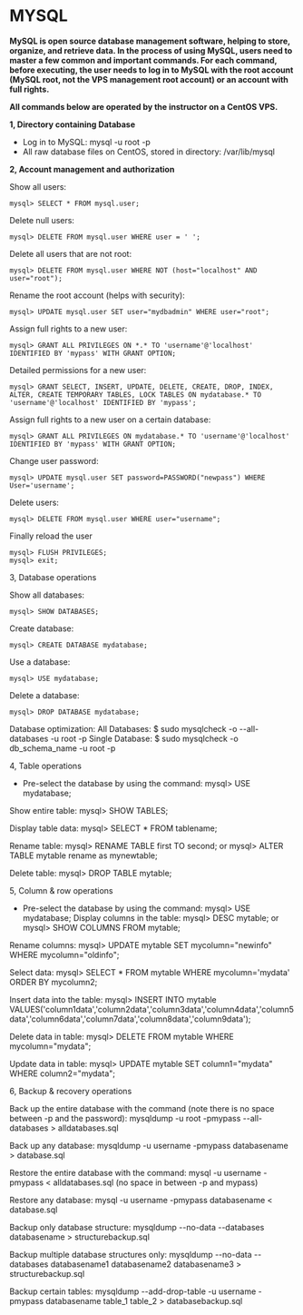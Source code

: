 # MYSQL

**MySQL is open source database management software, helping to store, organize, and retrieve data. In the process of using MySQL, users need to master a few common and important commands. For each command, before executing, the user needs to log in to MySQL with the root account (MySQL root, not the VPS management root account) or an account with full rights.**

**All commands below are operated by the instructor on a CentOS VPS.**

**1, Directory containing Database**

- Log in to MySQL: mysql -u root -p
- All raw database files on CentOS, stored in directory: /var/lib/mysql

**2, Account management and authorization**

Show all users:

`mysql> SELECT * FROM mysql.user;`

Delete null users:

`mysql> DELETE FROM mysql.user WHERE user = ' ';`

Delete all users that are not root:

`mysql> DELETE FROM mysql.user WHERE NOT (host="localhost" AND user="root");`

Rename the root account (helps with security):

`mysql> UPDATE mysql.user SET user="mydbadmin" WHERE user="root";`

Assign full rights to a new user:

`mysql> GRANT ALL PRIVILEGES ON *.* TO 'username'@'localhost' IDENTIFIED BY 'mypass' WITH GRANT OPTION;`

Detailed permissions for a new user:

`mysql> GRANT SELECT, INSERT, UPDATE, DELETE, CREATE, DROP, INDEX, ALTER, CREATE TEMPORARY TABLES, LOCK TABLES ON mydatabase.* TO 'username'@'localhost' IDENTIFIED BY 'mypass';`

Assign full rights to a new user on a certain database:

`mysql> GRANT ALL PRIVILEGES ON mydatabase.* TO 'username'@'localhost' IDENTIFIED BY 'mypass' WITH GRANT OPTION;`

Change user password:

`mysql> UPDATE mysql.user SET password=PASSWORD("newpass") WHERE User='username';`

Delete users:

`mysql> DELETE FROM mysql.user WHERE user="username";`

Finally reload the user

```
mysql> FLUSH PRIVILEGES;
mysql> exit;
```

3, Database operations

Show all databases:

`mysql> SHOW DATABASES;`

Create database:

`mysql> CREATE DATABASE mydatabase;`

Use a database:

`mysql> USE mydatabase;`

Delete a database:

`mysql> DROP DATABASE mydatabase;`

Database optimization:
All Databases:
$ sudo mysqlcheck -o --all-databases -u root -p
Single Database:
$ sudo mysqlcheck -o db_schema_name -u root -p

4, Table operations

- Pre-select the database by using the command: mysql> USE mydatabase;

Show entire table:
mysql> SHOW TABLES;

Display table data:
mysql> SELECT * FROM tablename;

Rename table:
mysql> RENAME TABLE first TO second;
or
mysql> ALTER TABLE mytable rename as mynewtable;

Delete table:
mysql> DROP TABLE mytable;

5, Column & row operations

- Pre-select the database by using the command: mysql> USE mydatabase;
Display columns in the table:
mysql> DESC mytable;
or
mysql> SHOW COLUMNS FROM mytable;

Rename columns:
mysql> UPDATE mytable SET mycolumn="newinfo" WHERE mycolumn="oldinfo";

Select data:
mysql> SELECT * FROM mytable WHERE mycolumn='mydata' ORDER BY mycolumn2;

Insert data into the table:
mysql> INSERT INTO mytable VALUES('column1data','column2data','column3data','column4data','column5data','column6data','column7data','column8data','column9data');

Delete data in table:
mysql> DELETE FROM mytable WHERE mycolumn="mydata";

Update data in table:
mysql> UPDATE mytable SET column1="mydata" WHERE column2="mydata";

6, Backup & recovery operations

Back up the entire database with the command (note there is no space between -p and the password):
mysqldump -u root -pmypass --all-databases > alldatabases.sql

Back up any database:
mysqldump -u username -pmypass databasename > database.sql

Restore the entire database with the command:
mysql -u username -pmypass < alldatabases.sql (no space in between -p and mypass)

Restore any database:
mysql -u username -pmypass databasename < database.sql

Backup only database structure:
mysqldump --no-data --databases databasename > structurebackup.sql

Backup multiple database structures only:
mysqldump --no-data --databases databasename1 databasename2 databasename3 > structurebackup.sql

Backup certain tables:
mysqldump --add-drop-table -u username -pmypass databasename table_1 table_2 > databasebackup.sql

